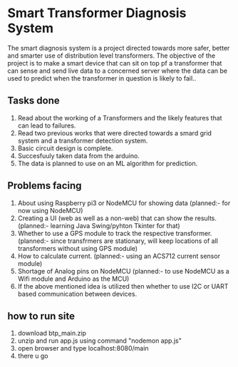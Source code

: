 # Smart Transformer Diagnosis System

The smart diagnosis system is a project directed towards more safer, better and smarter use of distribution level transformers.
The objective of the project is to make a smart device that can sit on top pf a transformer that can sense and send live data to a concerned server where the data can be used to predict when the transformer in question is likely to fail..


## Tasks done
1. Read about the working of a Transformers and the likely features that can lead to failures.
2. Read two previous works that were directed towards a smard grid system and a transformer detection system.
3. Basic circuit design is complete.
4. Succesfuuly taken data from the arduino.
5. The data is planned to use on an ML algorithm for prediction.

## Problems facing
1. About using Raspberry pi3 or NodeMCU for showing data (planned:- for now using NodeMCU)
2. Creating a UI (web as well as a non-web) that can show the results. (planned:- learning Java Swing/pyhton Tkinter for that)
3. Whether to use a GPS module to track the respective transformer. (planned:- since transfrmers are stationary, will keep locations of all transformers without using GPS module)
4. How to calculate current. (planned:- using an ACS712 current sensor module)
5. Shortage of Analog pins on NodeMCU (planned:- to use NodeMCU as a Wifi module and Arduino as the MCU)
6. If the above mentioned idea is utilized then whether to use I2C or UART based communication between devices.

## how to run site
1. download btp_main.zip
2. unzip and run app.js using command "nodemon app.js"
3. open browser and type localhost:8080/main
4. there u go
